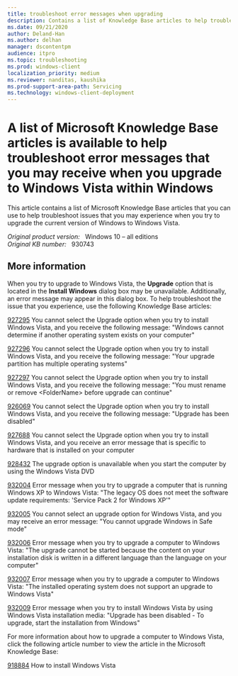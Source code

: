 ```yaml
---
title: troubleshoot error messages when upgrading
description: Contains a list of Knowledge Base articles to help troubleshoot error messages that you may receive when you upgrade Windows Vista.
ms.date: 09/21/2020
author: Deland-Han
ms.author: delhan
manager: dscontentpm
audience: itpro
ms.topic: troubleshooting
ms.prod: windows-client
localization_priority: medium
ms.reviewer: nanditas, kaushika
ms.prod-support-area-path: Servicing
ms.technology: windows-client-deployment
---
```

# A list of Microsoft Knowledge Base articles is available to help troubleshoot error messages that you may receive when you upgrade to Windows Vista within Windows

This article contains a list of Microsoft Knowledge Base articles that you can use to help troubleshoot issues that you may experience when you try to upgrade the current version of Windows to Windows Vista.

_Original product version:_ &nbsp; Windows 10 – all editions  
_Original KB number:_ &nbsp; 930743

## More information

When you try to upgrade to Windows Vista, the **Upgrade** option that is located in the **Install Windows** dialog box may be unavailable. Additionally, an error message may appear in this dialog box. To help troubleshoot the issue that you experience, use the following Knowledge Base articles:

[927295](https://support.microsoft.com/help/927295) You cannot select the Upgrade option when you try to install Windows Vista, and you receive the following message: "Windows cannot determine if another operating system exists on your computer"

[927296](https://support.microsoft.com/help/927296) You cannot select the Upgrade option when you try to install Windows Vista, and you receive the following message: "Your upgrade partition has multiple operating systems"

[927297](https://support.microsoft.com/help/927297) You cannot select the Upgrade option when you try to install Windows Vista, and you receive the following message: "You must rename or remove \<FolderName> before upgrade can continue"

[926069](https://support.microsoft.com/help/926069) You cannot select the Upgrade option when you try to install Windows Vista, and you receive the following message: "Upgrade has been disabled"

[927688](https://support.microsoft.com/help/927688) You cannot select the Upgrade option when you try to install Windows Vista, and you receive an error message that is specific to hardware that is installed on your computer  

[928432](https://support.microsoft.com/help/928432) The upgrade option is unavailable when you start the computer by using the Windows Vista DVD  

[932004](https://support.microsoft.com/help/932004) Error message when you try to upgrade a computer that is running Windows XP to Windows Vista: "The legacy OS does not meet the software update requirements: 'Service Pack 2 for Windows XP'"

[932005](https://support.microsoft.com/help/932005) You cannot select an upgrade option for Windows Vista, and you may receive an error message: "You cannot upgrade Windows in Safe mode"

[932006](https://support.microsoft.com/help/932006) Error message when you try to upgrade a computer to Windows Vista: "The upgrade cannot be started because the content on your installation disk is written in a different language than the language on your computer"

[932007](https://support.microsoft.com/help/932007) Error message when you try to upgrade a computer to Windows Vista: "The installed operating system does not support an upgrade to Windows Vista"

[932009](https://support.microsoft.com/help/932009) Error message when you try to install Windows Vista by using Windows Vista installation media: "Upgrade has been disabled - To upgrade, start the installation from Windows"  

For more information about how to upgrade a computer to Windows Vista, click the following article number to view the article in the Microsoft Knowledge Base:

[918884](https://support.microsoft.com/help/918884) How to install Windows Vista
